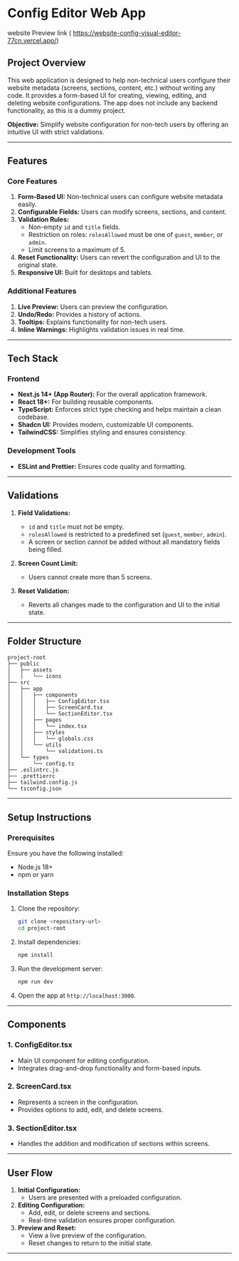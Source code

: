 # Config Editor Web App 
website Preview link ( https://website-config-visual-editor-77cn.vercel.app/)

## Project Overview

This web application is designed to help non-technical users configure their website metadata (screens, sections, content, etc.) without writing any code. It provides a  form-based UI for creating, viewing, editing, and deleting website configurations. The app does not include any backend functionality, as this is a dummy project. 

**Objective:** Simplify website configuration for non-tech users by offering an intuitive UI with strict validations.

---

## Features

### Core Features
1. **Form-Based UI:** Non-technical users can configure website metadata easily.
2. **Configurable Fields:** Users can modify screens, sections, and content.
3. **Validation Rules:**
    - Non-empty `id` and `title` fields.
    - Restriction on roles: `rolesAllowed` must be one of `guest`, `member`, or `admin`.
    - Limit screens to a maximum of 5.
4. **Reset Functionality:** Users can revert the configuration and UI to the original state.
5. **Responsive UI:** Built for desktops and tablets.

### Additional Features
1. **Live Preview:** Users can preview the configuration.
2. **Undo/Redo:** Provides a history of actions.
3. **Tooltips:** Explains functionality for non-tech users.
4. **Inline Warnings:** Highlights validation issues in real time.

---

## Tech Stack

### Frontend
- **Next.js 14+ (App Router):** For the overall application framework.
- **React 18+:** For building reusable components.
- **TypeScript:** Enforces strict type checking and helps maintain a clean codebase.
- **Shadcn UI:** Provides modern, customizable UI components.
- **TailwindCSS:** Simplifies styling and ensures consistency.

### Development Tools
- **ESLint and Prettier:** Ensures code quality and formatting.

---

## Validations

1. **Field Validations:**
    - `id` and `title` must not be empty.
    - `rolesAllowed` is restricted to a predefined set (`guest`, `member`, `admin`).
    - A screen or section cannot be added without all mandatory fields being filled.

2. **Screen Count Limit:**
    - Users cannot create more than 5 screens.

3. **Reset Validation:**
    - Reverts all changes made to the configuration and UI to the initial state.

---

## Folder Structure
```
project-root
├── public
│   ├── assets
│   │   └── icons
├── src
│   ├── app
│   │   ├── components
│   │   │   ├── ConfigEditor.tsx
│   │   │   ├── ScreenCard.tsx
│   │   │   └── SectionEditor.tsx
│   │   ├── pages
│   │   │   └── index.tsx
│   │   ├── styles
│   │   │   └── globals.css
│   │   └── utils
│   │       └── validations.ts
│   └── types
│       └── config.ts
├── .eslintrc.js
├── .prettierrc
├── tailwind.config.js
└── tsconfig.json
```

---

## Setup Instructions

### Prerequisites
Ensure you have the following installed:
- Node.js 18+
- npm or yarn

### Installation Steps
1. Clone the repository:
   ```bash
   git clone <repository-url>
   cd project-root
   ```
2. Install dependencies:
   ```bash
   npm install
   ```
3. Run the development server:
   ```bash
   npm run dev
   ```
4. Open the app at `http://localhost:3000`.

---

## Components

### 1. ConfigEditor.tsx
- Main UI component for editing configuration.
- Integrates drag-and-drop functionality and form-based inputs.

### 2. ScreenCard.tsx
- Represents a screen in the configuration.
- Provides options to add, edit, and delete screens.

### 3. SectionEditor.tsx
- Handles the addition and modification of sections within screens.

---

## User Flow

1. **Initial Configuration:**
   - Users are presented with a preloaded configuration.
2. **Editing Configuration:**
   - Add, edit, or delete screens and sections.
   - Real-time validation ensures proper configuration.
3. **Preview and Reset:**
   - View a live preview of the configuration.
   - Reset changes to return to the initial state.

---





